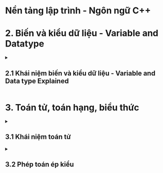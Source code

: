 # Nền tảng lập trình - Ngôn ngữ C++
<summary>
  <h1>2. Biến và kiểu dữ liệu - Variable and Datatype </h2>
</summary>
<details>
  <summary>
    <h2>2.1 Khái niệm biến và kiểu dữ liệu - Variable and Data type Explained </h2>
  </summary>
  <h3>Biến là:</h3>
  - Đối tượng chiếm một vùng nhớ xác định
  - Dùng để lưu trữ giá trị nào đó
  <h3>Variable Explained:</h3>
  - abc
  <h3>Kiểu dữ liệu là:</h3>
  - Tập hợp của các loại giá trị mà có thể khởi tạo cho một biến 
  <h3>Data type exlained:</h3>
  - abc
</details>

<summary>
  <h1>3. Toán tử, toán hạng, biểu thức</h1>
</summary>
<details>
  <summary>
    <h2>3.1 Khái niệm toán tử</h2>
  </summary>
  <h3>Nội dung chính:</h3>
  Ta có Variable là sự biến đổi giá trị của các biến./n
  Nó thông qua các phép toán(+,-,*,/,...): được gọi là Operator(toán tử).
  Nếu các Operator đứng đơn lẻ thì không có ý nghĩa gì cả.
  Chúng cần có các Variable hoặc các con số đứng cùng, được gọi là Operand(toán hạng).
  Lúc này chúng đứng cùng nhau(Operator, Operand) ta có được Expression(biểu thức).
</details>

<details>
  <summary>
    <h2>3.2 Phép toán ép kiểu</h2>
  </summary>
  - abc
  - def
  
</details>
